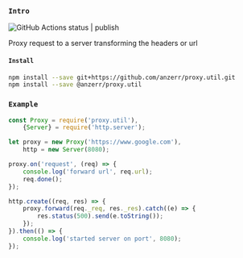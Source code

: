 
### `Intro`
![GitHub Actions status | publish](https://github.com/anzerr/proxy.util/workflows/publish/badge.svg)

Proxy request to a server transforming the headers or url

#### `Install`
``` bash
npm install --save git+https://github.com/anzerr/proxy.util.git
npm install --save @anzerr/proxy.util
```

### `Example`
``` javascript
const Proxy = require('proxy.util'),
	{Server} = require('http.server');

let proxy = new Proxy('https://www.google.com'),
	http = new Server(8080);

proxy.on('request', (req) => {
	console.log('forward url', req.url);
	req.done();
});

http.create((req, res) => {
	proxy.forward(req._req, res._res).catch((e) => {
		res.status(500).send(e.toString());
	});
}).then(() => {
	console.log('started server on port', 8080);
});
```